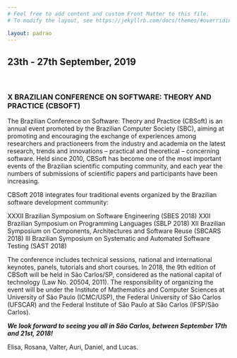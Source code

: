 ```yaml
---
# Feel free to add content and custom Front Matter to this file.
# To modify the layout, see https://jekyllrb.com/docs/themes/#overriding-theme-defaults

layout: padrao
---
```


<section class="sample-text-area">
    <div class="container">
        <div class="card text-center">
            <div class="card-header">
                <h2 class="section-title">
                  23th - 27th September, 2019 
                </h2>
            </div>
        </div>
    </div>
</section>
<br>
<section class="sample-text-area">
    <div class="container">
      <h3 class="text-center text-black mb-25">X BRAZILIAN CONFERENCE ON SOFTWARE: THEORY AND PRACTICE (CBSOFT)</h3>
      <div class="text-justify text-black">
        <p>The Brazilian Conference on Software: Theory and Practice (CBSoft) is an annual event promoted by the
          Brazilian Computer Society (SBC), aiming at promoting and encouraging the exchange of experiences among
          researchers and practioneers from the industry and academia on the latest research, trends and innovations –
          practical and theoretical – concerning software. Held since 2010, CBSoft has become one of the most important
          events of the Brazilian scientific computing community, and each year the numbers of submissions of
          scientific papers and participants have been increasing.</p>
        <p>CBSoft 2018 integrates four traditional events organized by the Brazilian software development community:</p>
        <p>XXXII Brazilian Symposium on Software Engineering (SBES 2018) XXII Brazilian Symposium on Programming
          Languages (SBLP 2018) XII Brazilian Symposium on Components, Architectures and Software Reuse (SBCARS 2018)
          III Brazilian Symposium on Systematic and Automated Software Testing (SAST 2018)</p>
        <p>The conference includes technical sessions, national and international keynotes, panels, tutorials and short
          courses. In 2018, the 9th edition of CBSoft will be held in São Carlos/SP, considered as the national capital
          of technology (Law No. 20504, 2011). The responsibility of organizing the event will be under the Institute
          of Mathematics and Computer Sciences at University of São Paulo (ICMC/USP), the Federal University of São
          Carlos (UFSCAR) and the Federal Institute of São Paulo at São Carlos (IFSP/São Carlos).</p>
        <p><strong><em>We look forward to seeing you all in São Carlos, between September 17th and 21st, 2018!</em></strong></p>
        <p>Elisa, Rosana, Valter, Auri, Daniel, and Lucas.</p>
      </div>
    </div>
  </section>
  <br>
  